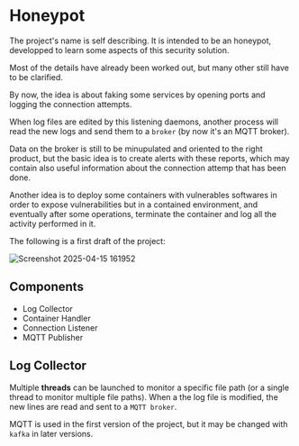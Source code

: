 # Honeypot

The project's name is self describing. It is intended to be an honeypot, developped to learn some aspects of this security solution.

Most of the details have already been worked out, but many other still have to be clarified.

By now, the idea is about faking some services by opening ports and logging the connection attempts.

When log files are edited by this listening daemons, another process will read the new logs and send them to a `broker` (by now it's an MQTT broker).

Data on the broker is still to be minupulated and oriented to the right product, but the basic idea is to create alerts with these reports, which may contain also useful information about the connection attemp that has been done.

Another idea is to deploy some containers with vulnerables softwares in order to expose vulnerabilities but in a contained environment, and eventually after some operations, terminate the container and log all the activity performed in it.

The following is a first draft of the project:

![Screenshot 2025-04-15 161952](https://github.com/user-attachments/assets/3256e326-296a-4083-b134-45b62f099837)

## Components

- Log Collector 
- Container Handler
- Connection Listener
- MQTT Publisher

## Log Collector

Multiple **threads** can be launched to monitor a specific file path (or a single thread to monitor multiple file paths). When a the log file is modified, the new lines are read and sent to a `MQTT broker`. 

MQTT is used in the first version of the project, but it may be changed with `kafka` in later versions.
